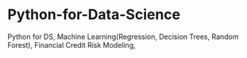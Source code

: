 # Python-for-Data-Science
Python for DS, Machine Learning(Regression, Decision Trees, Random Forest),  Financial Credit Risk Modeling, 
